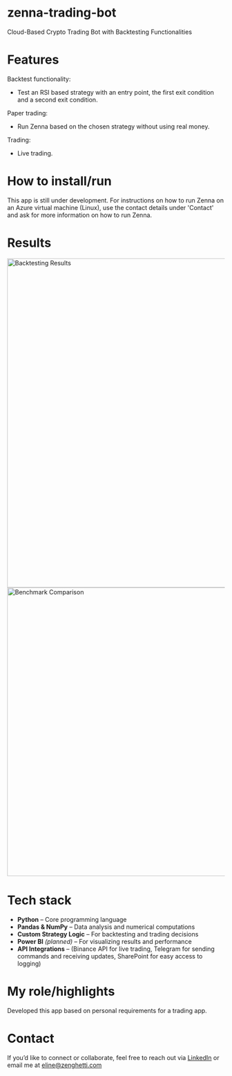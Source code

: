 # zenna-trading-bot
Cloud-Based Crypto Trading Bot with Backtesting Functionalities

# Features
Backtest functionality:
- Test an RSI based strategy with an entry point, the first exit condition and a second exit condition.

Paper trading:
- Run Zenna based on the chosen strategy without using real money.

Trading:
- Live trading.

# How to install/run
This app is still under development. 
For instructions on how to run Zenna on an Azure virtual machine (Linux), use the contact details under 'Contact' and ask for more information on how to run Zenna.

# Results
<img width="762" alt="Backtesting Results" src="https://github.com/user-attachments/assets/bad52503-69fe-4af7-90bf-475edf193984" />

<img width="668" alt="Benchmark Comparison" src="https://github.com/user-attachments/assets/aea3640b-77ca-4dc5-8996-0e4b1b3c67bb" />

# Tech stack
- **Python** – Core programming language
- **Pandas & NumPy** – Data analysis and numerical computations
- **Custom Strategy Logic** – For backtesting and trading decisions
- **Power BI** *(planned)* – For visualizing results and performance
- **API Integrations** – (Binance API for live trading, Telegram for sending commands and receiving updates, SharePoint for easy access to logging)

# My role/highlights
Developed this app based on personal requirements for a trading app. 

# Contact
If you’d like to connect or collaborate, feel free to reach out via [LinkedIn](https://linkedin.com/in/eline-hendrikse) or email me at eline@zenghetti.com

